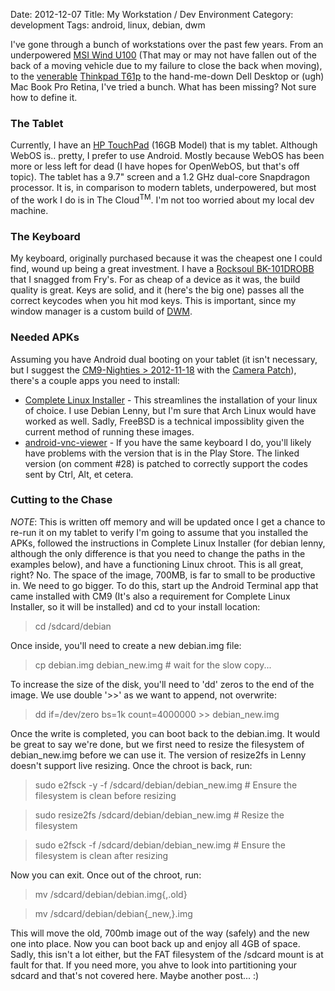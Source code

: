 Date: 2012-12-07
Title: My Workstation / Dev Environment
Category: development
Tags: android, linux, debian, dwm

I've gone through a bunch of workstations over the past few years. From an underpowered [MSI Wind U100](http://en.wikipedia.org/wiki/MSI_Wind_Netbook) (That may or may not have fallen out of the back of a moving vehicle due to my failure to close the back when moving), to the [venerable](http://www.cnet.com/laptops/lenovo-thinkpad-t61p/4505-3121_7-32553560.html) [Thinkpad T61p](http://www.thinkwiki.org/wiki/Category:T61p) to the hand-me-down Dell Desktop or (ugh) Mac Book Pro Retina, I've tried a bunch. What has been missing? Not sure how to define it. 

### The Tablet
Currently, I have an [HP TouchPad](http://en.wikipedia.org/wiki/HP_TouchPad) (16GB Model) that is my tablet. Although WebOS is.. pretty, I prefer to use Android. Mostly because WebOS has been more or less left for dead (I have hopes for OpenWebOS, but that's off topic). The tablet has a 9.7" screen and a 1.2 GHz dual-core Snapdragon processor. It is, in comparison to modern tablets, underpowered, but most of the work I do is in The Cloud<sup>TM</sup>. I'm not too worried about my local dev machine.

### The Keyboard
My keyboard, originally purchased because it was the cheapest one I could find, wound up being a great investment. I have a [Rocksoul BK-101DROBB](http://www.frys.com/product/6828406?site=sr:SEARCH:MAIN_RSLT_PG) that I snagged from Fry's. For as cheap of a device as it was, the build quality is great. Keys are solid, and it (here's the big one) passes all the correct keycodes when you hit mod keys. This is important, since my window manager is a custom build of [DWM](https://bitbucket.org/kmwhite/dwm/src/f47d1318d7b3/?at=kristofer).

### Needed APKs
Assuming you have Android dual booting on your tablet (it isn't necessary, but I suggest the [CM9-Nighties > 2012-11-18](http://get.cm/?device=tenderloin) with the [Camera Patch](http://rootzwiki.com/topic/36499-hp-touchpad-camera-fix-for-cm9-official-nightly-builds-patch-by-dorregaray/#entry1026287)), there's a couple apps you need to install:

 * [Complete Linux Installer](https://play.google.com/store/apps/details?id=com.zpwebsites.linuxonandroid&hl=en) - This streamlines the installation of your linux of choice. I use Debian Lenny, but I'm sure that Arch Linux would have worked as well. Sadly, FreeBSD is a technical impossiblity given the current method of running these images.
 * [android-vnc-viewer](http://code.google.com/p/android-vnc-viewer/issues/detail?id=238#c28) - If you have the same keyboard I do, you'll likely have problems with the version that is in the Play Store. The linked version (on comment #28) is patched to correctly support the codes sent by Ctrl, Alt, et cetera. 

### Cutting to the Chase
*NOTE*: This is written off memory and will be updated once I get a chance to re-run it on my tablet to verify 
I'm going to assume that you installed the APKs, followed the instructions in Complete Linux Installer (for debian lenny, although the only difference is that you need to change the paths in the examples below), and have a functioning Linux chroot. This is all great, right? No. The space of the image, 700MB, is far to small to be productive in. We need to go bigger. To do this, start up the Android Terminal app that came installed with CM9 (It's also a requirement for Complete Linux Installer, so it will be installed) and cd to your install location:

> cd /sdcard/debian

Once inside, you'll need to create a new debian.img file:

> cp debian.img debian_new.img # wait for the slow copy...

To increase the size of the disk, you'll need to 'dd' zeros to the end of the image. We use double '>>' as we want to append, not overwrite:

> dd if=/dev/zero bs=1k count=4000000 >> debian_new.img

Once the write is completed, you can boot back to the debian.img. It would be great to say we're done, but we first need to resize the filesystem of debian_new.img before we can use it. The version of resize2fs in Lenny doesn't support live resizing. Once the chroot is back, run:

> sudo e2fsck -y -f /sdcard/debian/debian_new.img	# Ensure the filesystem is clean before resizing

> sudo resize2fs /sdcard/debian/debian_new.img		# Resize the filesystem

> sudo e2fsck -f /sdcard/debian/debian_new.img		# Ensure the filesystem is clean after resizing

Now you can exit. Once out of the chroot, run:

> mv /sdcard/debian/debian.img{,.old}

> mv /sdcard/debian/debian{_new,}.img

This will move the old, 700mb image out of the way (safely) and the new one into place. Now you can boot back up and enjoy all 4GB of space. Sadly, this isn't a lot either, but the FAT filesystem of the /sdcard mount is at fault for that. If you need more, you ahve to look into partitioning your sdcard and that's not covered here. Maybe another post... :)
